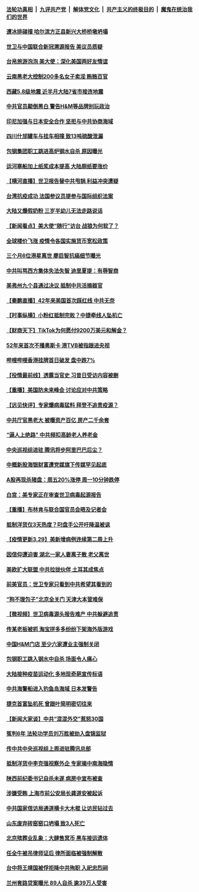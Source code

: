 ####  [法轮功真相](../../../../basic/blob/master/README.md?t=03301531) &nbsp;|&nbsp; [九评共产党](../../../../9ping.md/blob/master/README.md?t=03301531) &nbsp;|&nbsp; [解体党文化](../../../../jtdwh.md/blob/master/README.md?t=03301531)  &nbsp;|&nbsp; [共产主义的终极目的](../../../../gczydzjmd.md/blob/master/README.md?t=03301531) &nbsp;|&nbsp; [魔鬼在统治我们的世界](../../../../mgztzwmdsj.md/blob/master/README.md?t=03301531) 

#### [遭冰排碰撞 哈尔滨方正县新兴大桥桥墩坍塌](../pages/nsc413/n12845248.md?t=03301531) 

#### [世卫与中国联合新冠溯源报告 美议员质疑](../pages/nsc413/n12844363.md?t=03301531) 

#### [台帛旅游泡泡 美大使：深化美国两好友情谊](../pages/nsc413/n12845311.md?t=03301531) 

#### [云南黑老大控制200多名女子卖淫 贿赂百官](../pages/nsc413/n12845080.md?t=03301531) 

#### [西藏5.8级地震 近半月大陆7省市接连地震](../pages/nsc413/n12844871.md?t=03301531) 

#### [中共官员颠倒黑白 警告H&M等品牌别玩政治](../pages/nsc413/n12844502.md?t=03301531) 

#### [印尼加强与日本安全合作 坚拒与中共协商海域](../pages/nsc413/n12844812.md?t=03301531) 


#### [四川什邡罐车与挂车相撞 致13吨硫酸泄漏](../pages/nsc413/n12844778.md?t=03301531) 

#### [包钢集团职工跳进高炉钢水自杀 原因曝光](../pages/nsc413/n12844748.md?t=03301531) 

#### [运河塞船加上纸浆成本提高 大陆厕纸要涨价](../pages/nsc413/n12844559.md?t=03301531) 

#### [【横河直播】世卫报告替中共甩锅 利益冲突遭疑](../pages/nsc413/n12844409.md?t=03301531) 

#### [台湾抗疫成功 法国参议员提参与国际组织法案](../pages/nsc413/n12844771.md?t=03301531) 

#### [大陆又爆假奶粉 三岁半幼儿无法走路说话](../pages/nsc413/n12843440.md?t=03301531) 

#### [【新闻看点】美大使“随行”访台 战狼为何软了？](../pages/nsc413/n12844178.md?t=03301531) 

#### [全球楼价飞涨 疫情令各国实施货币宽松政策](../pages/nsc413/n12844498.md?t=03301531) 

#### [三个月6位港星离世 廖启智抗癌细节曝光](../pages/nsc413/n12844152.md?t=03301531) 

#### [中共叫骂西方集体失法失智 迪里夏提：有辱智商](../pages/nsc413/n12844327.md?t=03301531) 

#### [美弗州九个县通过决议 抵制中共活摘器官](../pages/nsc413/n12844413.md?t=03301531) 

#### [【秦鹏直播】42年来美国首次踩红线 中共无奈](../pages/nsc413/n12844261.md?t=03301531) 

#### [【时事纵横】小粉红抵制完败？中捷牵线人坠机亡](../pages/nsc413/n12844230.md?t=03301531) 

#### [【财商天下】TikTok为何愿付9200万美元和解金？](../pages/nsc413/n12843679.md?t=03301531) 

#### [52年来首次不播奥斯卡 港TVB被指跟进央视](../pages/nsc413/n12841936.md?t=03301531) 

#### [哔哩哔哩香港挂牌首日破发 盘中跌7%](../pages/nsc413/n12844295.md?t=03301531) 

#### [【役情最前线】透露当官史 习昔日受访内容被删](../pages/nsc413/n12843851.md?t=03301531) 

#### [【重播】美国防未来峰会 讨论应对中共策略](../pages/nsc413/n12842085.md?t=03301531) 

#### [【远见快评】专家爆病毒猛料 拜登不追责疫源？](../pages/nsc413/n12844215.md?t=03301531) 

#### [中共厅官黑老大 被曝资产百亿 房产二千余套](../pages/nsc413/n12844118.md?t=03301531) 

#### [“逼人上绝路” 中共频扣高龄老人养老金](../pages/nsc413/n12844005.md?t=03301531) 

#### [中央巡视组进驻 腾讯将步阿里巴巴后尘？](../pages/nsc413/n12844049.md?t=03301531) 

#### [中概新股海银财富遭党媒旗下传媒罕见起底](../pages/nsc413/n12843911.md?t=03301531) 

#### [A股再现杀猪盘：周五20%涨停 周一10分钟跌停](../pages/nsc413/n12842911.md?t=03301531) 

#### [白宫：美专家正在审查世卫病毒起源报告](../pages/nsc413/n12843930.md?t=03301531) 

#### [【重播】布林肯与联合国官员会晤及记者会](../pages/nsc413/n12843792.md?t=03301531) 

#### [抵制洋货仅3天热度？叼盘手公开吁降温被讽](../pages/nsc413/n12843950.md?t=03301531) 

#### [【疫情更新3.29】美新增病例连续第二周上升](../pages/nsc413/n12842865.md?t=03301531) 

#### [因信仰遭迫害 湖北一家人妻离子散 老父离世](../pages/nsc413/n12843137.md?t=03301531) 

#### [美欧扩大联盟 中共拉拢伙伴 土耳其成焦点](../pages/nsc413/n12843802.md?t=03301531) 

#### [前美官员：世卫专家只看到中共希望其看到的](../pages/nsc413/n12843716.md?t=03301531) 

#### [“狗不理包子”北京全关门 天津大本营难保](../pages/nsc413/n12843761.md?t=03301531) 

#### [【微视频】世卫病毒源头报告难产 中共躲避追责](../pages/nsc413/n12843441.md?t=03301531) 

#### [传某老板被抓 淘宝拼多多纷纷下架海外版游戏](../pages/nsc413/n12843651.md?t=03301531) 

#### [中国H&M门店 至少六家遭业主强制关闭](../pages/nsc413/n12843404.md?t=03301531) 

#### [包钢职工跳入钢水中自杀 场面令人痛心](../pages/nsc413/n12843570.md?t=03301531) 

#### [大陆接种疫苗运动化 多地现奇葩宣传标语](../pages/nsc413/n12843112.md?t=03301531) 

#### [中共海警船进入钓鱼岛海域 日本发警告](../pages/nsc413/n12843411.md?t=03301531) 

#### [捷克首富坠机死 曾跟叶简明密切往来](../pages/nsc413/n12843194.md?t=03301531) 

#### [【新闻大家谈】中共“混混外交”惹怒30国](../pages/nsc413/n12843389.md?t=03301531) 

#### [冤判6年 法轮功学员刘万胜被劫入盘锦监狱](../pages/nsc413/n12841327.md?t=03301531) 

#### [传中共中央巡视组上周进驻腾讯总部](../pages/nsc413/n12843135.md?t=03301531) 

#### [抵制洋货中李克强视察外企 专家揭中南海隐情](../pages/nsc413/n12841954.md?t=03301531) 

#### [陕西前纪委书记自杀未遂 病房中宣布被查](../pages/nsc413/n12843123.md?t=03301531) 

#### [涉嫌受贿 上海市前公安局长龚道安被起诉](../pages/nsc413/n12842996.md?t=03301531) 

#### [中共国家信访局通道横卡大木棍 让访民钻过去](../pages/nsc413/n12843107.md?t=03301531) 

#### [山东废弃砖窑窑口坍塌 致3人死亡](../pages/nsc413/n12842784.md?t=03301531) 

#### [北京殡葬业乱象：大肆售冥币 黑车接运遗体](../pages/nsc413/n12842891.md?t=03301531) 


#### [任全牛被吊律师证后 律所面临被强制解散](../pages/nsc413/n12842803.md?t=03301531) 

#### [台中将王靖国被俘拒降中共殉职 入祀忠烈祠](../pages/nsc413/n12842838.md?t=03301531) 

#### [兰州套路贷案曝光 89人自杀 逾39万人受害](../pages/nsc413/n12842467.md?t=03301531) 

